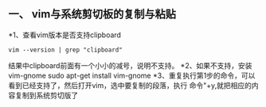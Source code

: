## 一、 vim与系统剪切板的复制与粘贴
*1、查看vim版本是否支持clipboard
```
vim --version | grep "clipboard"
```
结果中clipboard前面有一个小小的减号，说明不支持。
*2、如果不支持，安装vim-gnome
sudo apt-get install vim-gnome
*3、重复执行第1步的命令，可以看到已经支持了，然后打开vim，选中要复制的段落，执行
命令"+y,就把相应的内容复制到系统剪切版了
